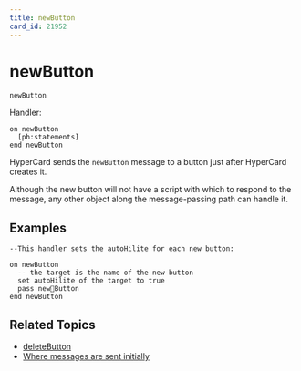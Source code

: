 ```yaml
---
title: newButton
card_id: 21952
---
```


# newButton

```
newButton
```

Handler:

```
on newButton
  [ph:statements]
end newButton
```

HyperCard sends the `newButton` message to a button just after HyperCard creates it.

Although the new button will not have a script with which to respond to the message, any other object along the message-passing path can handle it. 

## Examples

```
--This handler sets the autoHilite for each new button:

on newButton
  -- the target is the name of the new button
  set autoHilite of the target to true
  pass newButton
end newButton
```

## Related Topics

* [deleteButton](/HyperTalkReference/systemmessages/deleteButton)
* [Where messages are sent initially](/HyperTalkReference/systemmessages/Where-messages-are-sent-initially)
